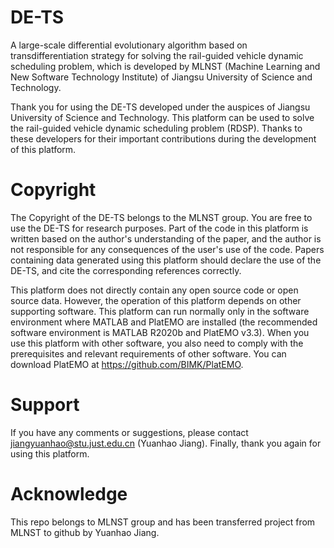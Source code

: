 # DE-TS

A large-scale differential evolutionary algorithm based on transdifferentiation strategy for solving the rail-guided vehicle dynamic scheduling problem, which is developed by MLNST (Machine Learning and New Software Technology Institute) of Jiangsu University of Science and Technology.

Thank you for using the DE-TS developed under the auspices of Jiangsu University of Science and Technology. This platform can be used to solve the rail-guided vehicle dynamic scheduling problem (RDSP). Thanks to these developers for their important contributions during the development of this platform.

# Copyright

The Copyright of the DE-TS belongs to the MLNST group. You are free to use the DE-TS for research purposes. Part of the code in this platform is written based on the author's understanding of the paper, and the author is not responsible for any consequences of the user's use of the code. Papers containing data generated using this platform should declare the use of the DE-TS, and cite the corresponding references correctly.

This platform does not directly contain any open source code or open source data. However, the operation of this platform depends on other supporting software. This platform can run normally only in the software environment where MATLAB and PlatEMO are installed (the recommended software environment is MATLAB R2020b and PlatEMO v3.3). When you use this platform with other software, you also need to comply with the prerequisites and relevant requirements of other software. You can download PlatEMO at https://github.com/BIMK/PlatEMO.

# Support

If you have any comments or suggestions, please contact jiangyuanhao@stu.just.edu.cn (Yuanhao Jiang). Finally, thank you again for using this platform.

# Acknowledge
This repo belongs to MLNST group and has been transferred project from MLNST to github by Yuanhao Jiang.
